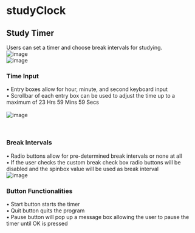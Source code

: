 # studyClock
## Study Timer

Users can set a timer and choose break intervals for studying. <br>
![image](https://github.com/KhantivongJ/studyClock/assets/68672801/4b981447-2ce2-47ef-a82d-055b94e90229)
<br>
![image](https://github.com/KhantivongJ/studyClock/assets/68672801/d695e203-b199-4186-b626-a392a8037c25)

### Time Input

• Entry boxes allow for hour, minute, and second keyboard input <br>
• Scrollbar of each entry box can be used to adjust the time up to a maximum of
23 Hrs 59 Mins 59 Secs <br><br>
![image](https://github.com/KhantivongJ/studyClock/assets/68672801/f4f3ab8e-9f1a-4be9-8e12-7b5cf1a920ed)

<br>

### Break Intervals

• Radio buttons allow for pre-determined break intervals or none at all <br>
• If the user checks the custom break check box radio buttons will be disabled and the spinbox value will be used as break interval <br>
![image](https://github.com/KhantivongJ/studyClock/assets/68672801/c833be46-9863-48c8-8d4e-5bed5ee86f1b)
<br>
### Button Functionalities

• Start button starts the timer <br>
• Quit button quits the program <br>
• Pause button will pop up a message box allowing the user to pause the timer until OK is pressed <br>


